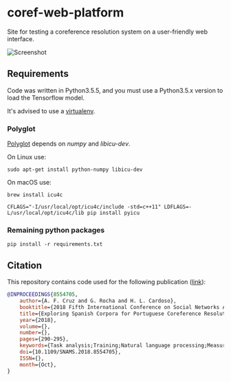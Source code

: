 # coref-web-platform
Site for testing a coreference resolution system on a user-friendly web interface.

![Screenshot](https://user-images.githubusercontent.com/13498941/44929735-ee7f2180-ad53-11e8-9ffc-6fb635cd091b.png)

## Requirements
Code was written in Python3.5.5, and you must use a Python3.5.x version to load the Tensorflow model.

It's advised to use a [virtualenv](https://virtualenv.pypa.io/en/stable/).

### Polyglot
[Polyglot](https://polyglot.readthedocs.io/en/latest/index.html) depends on _numpy_ and _libicu-dev_.

On Linux use:
```
sudo apt-get install python-numpy libicu-dev
```

On macOS use:
```
brew install icu4c

CFLAGS="-I/usr/local/opt/icu4c/include -std=c++11" LDFLAGS=-L/usr/local/opt/icu4c/lib pip install pyicu
```

### Remaining python packages
```
pip install -r requirements.txt
```

## Citation

This repository contains code used for the following publication ([link](https://ieeexplore.ieee.org/abstract/document/8554705)):
```bibtex
@INPROCEEDINGS{8554705,
    author={A. F. Cruz and G. Rocha and H. L. Cardoso},
    booktitle={2018 Fifth International Conference on Social Networks Analysis, Management and Security (SNAMS)},
    title={Exploring Spanish Corpora for Portuguese Coreference Resolution},
    year={2018},
    volume={},
    number={},
    pages={290-295},
    keywords={Task analysis;Training;Natural language processing;Measurement;Social network services;Security;Feature extraction},
    doi={10.1109/SNAMS.2018.8554705},
    ISSN={},
    month={Oct},
}
```
